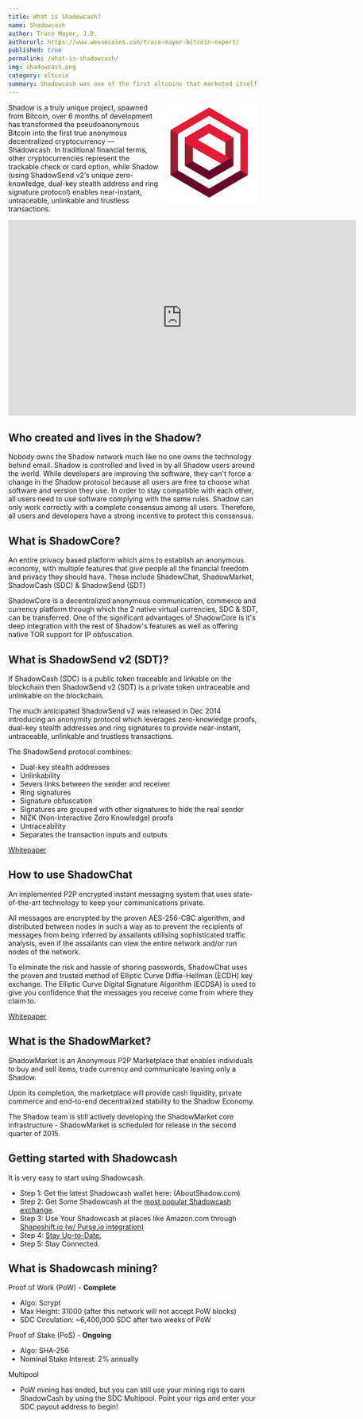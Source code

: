 ```yaml
---
title: What is Shadowcash?
name: Shadowcash
author: Trace Mayer, J.D.
authorurl: https://www.weusecoins.com/trace-mayer-bitcoin-expert/
published: true
permalink: /what-is-shadowcash/
img: shadowcash.png
category: altcoin
summary: Shadowcash was one of the first altcoins that marketed itself as being more private than Bitcoin.
---
```


<img src="/images/shadowcash.png" alt="what is shadowcash" align="right">
<p>
Shadow is a truly unique project, spawned from Bitcoin, over 6 months of development has transformed the pseudoanonymous Bitcoin into the first true anonymous decentralized cryptocurrency — Shadowcash. In traditional financial terms, other cryptocurrencies represent the trackable check or card option, while Shadow (using ShadowSend v2‘s unique zero-knowledge, dual-key stealth address and ring signature protocol) enables near-instant, untraceable, unlinkable and trustless transactions.
<p>
<iframe width="700" height="394" src="https://www.youtube.com/embed/jPcwAToJYtY" frameborder="0" allowfullscreen></iframe>
<p>
<h2>Who created and lives in the Shadow?</h2>
Nobody owns the Shadow network much like no one owns the technology behind email. Shadow is controlled and lived in by all Shadow users around the world. While developers are improving the software, they can't force a change in the Shadow protocol because all users are free to choose what software and version they use. In order to stay compatible with each other, all users need to use software complying with the same rules. Shadow can only work correctly with a complete consensus among all users. Therefore, all users and developers have a strong incentive to protect this consensus.
<h2>What is ShadowCore?</h2>
An entire privacy based platform which aims to establish an anonymous economy, with multiple features that give people all the financial freedom and privacy they should have. These include ShadowChat, ShadowMarket, ShadowCash (SDC) & ShadowSend (SDT)
<p>ShadowCore is a decentralized anonymous communication, commerce and currency platform through which the 2 native virtual currencies, SDC & SDT, can be transferred. One of the significant advantages of ShadowCore is it's deep integration with the rest of Shadow's features as well as offering native TOR support for IP obfuscation.
<p>
<h2>What is ShadowSend v2 (SDT)?</h2>
If ShadowCash (SDC) is a public token traceable and linkable on the blockchain then ShadowSend v2 (SDT) is a private token untraceable and unlinkable on the blockchain.
<p>The much anticipated ShadowSend v2 was released in Dec 2014 introducing an anonymity protocol which leverages zero-knowledge proofs, dual-key stealth addresses and ring signatures to provide near-instant, untraceable, unlinkable and trustless transactions.

<p>The ShadowSend protocol combines:</p>

<ul>
<li>Dual-key stealth addresses</li>
<li>Unlinkability</li>
<li>Severs links between the sender and receiver</li>
<li>Ring signatures</li>
<li>Signature obfuscation</li>
<li>Signatures are grouped with other signatures to hide the real sender</li>
<li>NIZK (Non-Interactive Zero Knowledge) proofs</li>
<li>Untraceability</li>
<li>Separates the transaction inputs and outputs</li>
</ul>

<p><a href="http://shadow.cash/downloads/shadowcash-anon.pdf">Whitepaper</a></p>

<h2>How to use ShadowChat</h2>

An implemented P2P encrypted instant messaging system that uses state-of-the-art technology to keep your communications private.

<p>All messages are encrypted by the proven AES-256-CBC algorithm, and distributed between nodes in such a way as to prevent the recipients of messages from being inferred by assailants utilising sophisticated traffic analysis, even if the assailants can view the entire network and/or run nodes of the network.
<p>To eliminate the risk and hassle of sharing passwords, ShadowChat uses the proven and trusted method of Elliptic Curve Diffie-Hellman (ECDH) key exchange. The Elliptic Curve Digital Signature Algorithm (ECDSA) is used to give you confidence that the messages you receive come from where they claim to.
<p>
<p><a href="http://www.shadow.cash/downloads/shadowcoin-p2p-em.pdf">Whitepaper</a>
<h2>What is the ShadowMarket?</h2>
ShadowMarket is an Anonymous P2P Marketplace that enables individuals to buy and sell items, trade currency and communicate leaving only a Shadow.
<p>Upon its completion, the marketplace will provide cash liquidity, private commerce and end-to-end decentralized stability to the Shadow Economy.
<p>The Shadow team is still actively developing the ShadowMarket core infrastructure - ShadowMarket is scheduled for release in the second quarter of 2015.
<h2>Getting started with Shadowcash</h2>

It is very easy to start using Shadowcash.

<ul>
<li>Step 1: Get the latest Shadowcash wallet here: (AboutShadow.com)</li>
<li>Step 2: Get Some Shadowcash at the <a href="https://www.bittrex.com/">most popular Shadowcash exchange</a>.</li>
<li>Step 3: Use Your Shadowcash at places like Amazon.com through <a href="https://shapeshift.io/">Shapeshift.io (w/ Purse.io integration)</a></li>
<li>Step 4: <a href="http://shadowcommunityblog.tumblr.com/">Stay Up-to-Date.</a></li>
<li>Step 5: Stay Connected.</li>
</ul>

<h2>What is Shadowcash mining?</h2>
Proof of Work (PoW) - <strong>Complete</strong>
<ul><li>Algo: Scrypt</li>
<li>Max Height: 31000 (after this network will not accept PoW blocks)</li>
<li>SDC Circulation: ~6,400,000 SDC after two weeks of PoW</li></ul>
<p>Proof of Stake (PoS) - <strong>Ongoing</strong>
<ul><li>Algo: SHA-256</li>
<li>Nominal Stake Interest: 2% annually</li></ul>
<p>Multipool
<ul><li>PoW mining has ended, but you can still use your mining rigs to earn ShadowCash by using the SDC Multipool. Point your rigs and enter your SDC payout address to begin!</li></ul>
